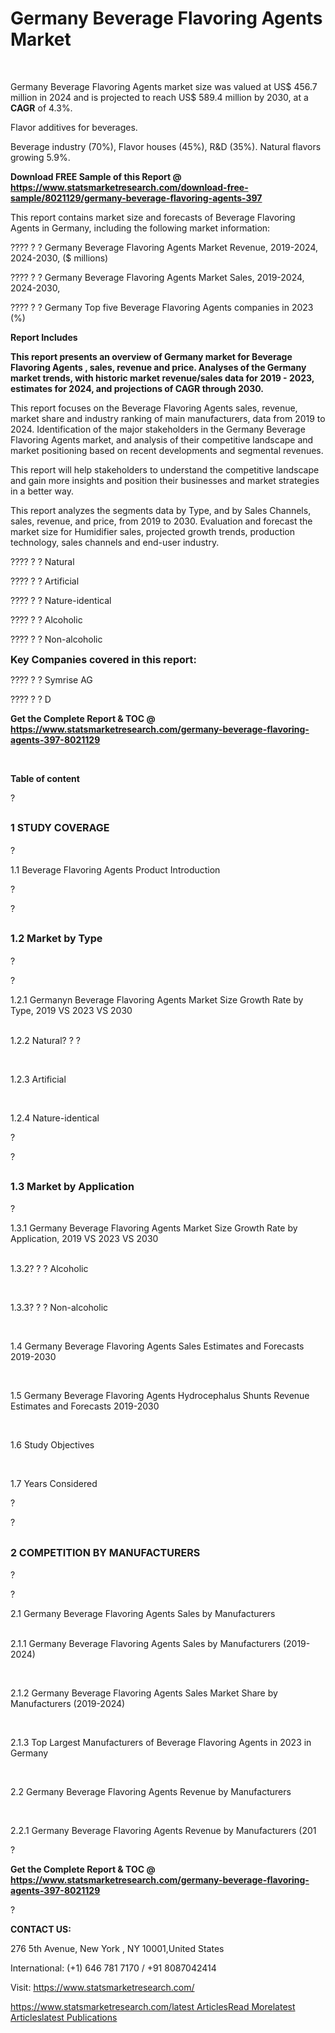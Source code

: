 <h1>Germany Beverage Flavoring Agents Market</h1><br/><p>Germany Beverage Flavoring Agents market size was valued at US$ 456.7 million in 2024 and is projected to reach US$ 589.4 million by 2030, at a <strong>CAGR</strong> of 4.3%.</p>
 
 
 
 <p>Flavor additives for beverages.</p>
 
 
 
 <p>Beverage industry (70%), Flavor houses (45%), R&D (35%). Natural flavors growing 5.9%.</p>
 
 
 
 <p><strong>Download FREE Sample of this Report @ <a href="https://www.statsmarketresearch.com/download-free-sample/8021129/germany-beverage-flavoring-agents-397">https://www.statsmarketresearch.com/download-free-sample/8021129/germany-beverage-flavoring-agents-397</a></strong></p>
 
 
 
 <p>This report contains market size and forecasts of Beverage Flavoring Agents in Germany, including the following market information:</p>
 
 
 
 <p>???? ? ? Germany Beverage Flavoring Agents Market Revenue, 2019-2024, 2024-2030, ($ millions)</p>
 
 
 
 <p>???? ? ? Germany Beverage Flavoring Agents Market Sales, 2019-2024, 2024-2030,</p>
 
 
 
 <p>???? ? ? Germany Top five Beverage Flavoring Agents companies in 2023 (%)</p>
 
 
 
 <p><strong>Report Includes</strong></p>
 
 
 
 <p><strong>This report presents an overview of Germany market for Beverage Flavoring Agents , sales, revenue and price. Analyses of the Germany market trends, with historic market revenue/sales data for 2019 - 2023, estimates for 2024, and projections of <strong>CAGR</strong> through 2030.</strong></p>
 
 
 
 <p>This report focuses on the Beverage Flavoring Agents sales, revenue, market share and industry ranking of main manufacturers, data from 2019 to 2024. Identification of the major stakeholders in the Germany Beverage Flavoring Agents market, and analysis of their competitive landscape and market positioning based on recent developments and segmental revenues.</p>
 
 
 
 <p>This report will help stakeholders to understand the competitive landscape and gain more insights and position their businesses and market strategies in a better way.</p>
 
 
 
 <p>This report analyzes the segments data by Type, and by Sales Channels, sales, revenue, and price, from 2019 to 2030. Evaluation and forecast the market size for Humidifier sales, projected growth trends, production technology, sales channels and end-user industry.</p>
 
 
 
 <p>???? ? ? Natural</p>
 
 
 
 <p>???? ? ? Artificial</p>
 
 
 
 <p>???? ? ? Nature-identical</p>
 
 
 
 <p>???? ? ? Alcoholic</p>
 
 
 
 <p>???? ? ? Non-alcoholic</p>
 
 
 
 <p><span style="font-size:16px"><strong>Key Companies covered in this report:</strong></span></p>
 
 
 
 <p>???? ? ? Symrise AG</p>
 
 
 
 <p>???? ? ? D</p>
 
 
 
 <div><b>Get the Complete Report & TOC @ <a href="https://www.statsmarketresearch.com/germany-beverage-flavoring-agents-397-8021129">https://www.statsmarketresearch.com/germany-beverage-flavoring-agents-397-8021129</a></b></div>
 
 
 
 <p><br />
 
 <b>Table of content</b></p>
 
 
 
 <p>? </p>
 
 
 
 <h2><span style="font-size:16px"><strong>1 STUDY COVERAGE</strong></span></h2>
 
 
 
 <p>? </p>
 
 
 
 <p>1.1 Beverage Flavoring Agents Product Introduction</p>
 
 
 
 <p>? </p>
 
 
 
 <p>? </p>
 
 
 
 <h2><span style="font-size:16px"><strong>1.2 Market by Type</strong></span></h2>
 
 
 
 <p>? </p>
 
 
 
 <p>? </p>
 
 
 
 <p>1.2.1 Germanyn Beverage Flavoring Agents Market Size Growth Rate by Type, 2019 VS 2023 VS 2030<br />
 
 <br />
 
 1.2.2 Natural? ? ? <br />
 
 <br />
 
 1.2.3 Artificial<br />
 
 <br />
 
 1.2.4 Nature-identical<br />
 
 ? </p>
 
 
 
 <p>? </p>
 
 
 
 <h2><span style="font-size:16px"><strong>1.3 Market by Application</strong></span></h2>
 
 
 
 <p>? </p>
 
 
 
 <p>1.3.1 Germany Beverage Flavoring Agents Market Size Growth Rate by Application, 2019 VS 2023 VS 2030<br />
 
 <br />
 
 1.3.2? ? ? Alcoholic<br />
 
 <br />
 
 1.3.3? ? ? Non-alcoholic<br />
 
 <br />
 
 1.4 Germany Beverage Flavoring Agents Sales Estimates and Forecasts 2019-2030<br />
 
 <br />
 
 1.5 Germany Beverage Flavoring Agents Hydrocephalus Shunts Revenue Estimates and Forecasts 2019-2030<br />
 
 <br />
 
 1.6 Study Objectives<br />
 
 <br />
 
 1.7 Years Considered</p>
 
 
 
 <p>? </p>
 
 
 
 <p>? </p>
 
 
 
 <h2><span style="font-size:16px"><strong>2 COMPETITION BY MANUFACTURERS</strong></span></h2>
 
 
 
 <p>? </p>
 
 
 
 <p>? </p>
 
 
 
 <p>2.1 Germany Beverage Flavoring Agents Sales by Manufacturers<br />
 
 <br />
 
 2.1.1 Germany Beverage Flavoring Agents Sales by Manufacturers (2019-2024)<br />
 
 <br />
 
 2.1.2 Germany Beverage Flavoring Agents Sales Market Share by Manufacturers (2019-2024)<br />
 
 <br />
 
 2.1.3 Top Largest Manufacturers of Beverage Flavoring Agents in 2023 in Germany<br />
 
 <br />
 
 2.2 Germany Beverage Flavoring Agents Revenue by Manufacturers<br />
 
 <br />
 
 2.2.1 Germany Beverage Flavoring Agents Revenue by Manufacturers (201</p>
 
 
 
 <p>? </p>
 
 
 
 <div><b>Get the Complete Report & TOC @ <a href="https://www.statsmarketresearch.com/germany-beverage-flavoring-agents-397-8021129">https://www.statsmarketresearch.com/germany-beverage-flavoring-agents-397-8021129</a></b></div>
 
 
 
 <p>? </p>
 
 
 
 <p><b>CONTACT US:</b><br />
 
 276 5th Avenue, New York , NY 10001,United States<br />
 
 International: (+1) 646 781 7170 / +91 8087042414<br />
 
 Visit: <a href="https://www.statsmarketresearch.com/">https://www.statsmarketresearch.com/</a><br />
 
 <a href="https://gyeongbokgung.com">https://www.statsmarketresearch.com/</a><a href="https://hallyeomaritime.com">latest Articles</a><a href="https://jingwansa.com">Read More</a><a href="https://nguoiviet.jp/">latest Articles</a><a href="https://www.intelmarketresearch.com/">latest Publications</a></p>